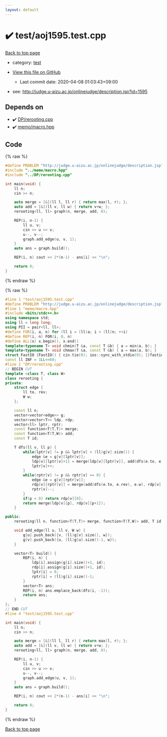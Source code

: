 ```yaml
---
layout: default
---
```


<!-- mathjax config similar to math.stackexchange -->
<script type="text/javascript" async
  src="https://cdnjs.cloudflare.com/ajax/libs/mathjax/2.7.5/MathJax.js?config=TeX-MML-AM_CHTML">
</script>
<script type="text/x-mathjax-config">
  MathJax.Hub.Config({
    TeX: { equationNumbers: { autoNumber: "AMS" }},
    tex2jax: {
      inlineMath: [ ['$','$'] ],
      processEscapes: true
    },
    "HTML-CSS": { matchFontHeight: false },
    displayAlign: "left",
    displayIndent: "2em"
  });
</script>

<script type="text/javascript" src="https://cdnjs.cloudflare.com/ajax/libs/jquery/3.4.1/jquery.min.js"></script>
<script src="https://cdn.jsdelivr.net/npm/jquery-balloon-js@1.1.2/jquery.balloon.min.js" integrity="sha256-ZEYs9VrgAeNuPvs15E39OsyOJaIkXEEt10fzxJ20+2I=" crossorigin="anonymous"></script>
<script type="text/javascript" src="../../assets/js/copy-button.js"></script>
<link rel="stylesheet" href="../../assets/css/copy-button.css" />


# :heavy_check_mark: test/aoj1595.test.cpp

<a href="../../index.html">Back to top page</a>

* category: <a href="../../index.html#098f6bcd4621d373cade4e832627b4f6">test</a>
* <a href="{{ site.github.repository_url }}/blob/master/test/aoj1595.test.cpp">View this file on GitHub</a>
    - Last commit date: 2020-04-08 01:03:43+09:00


* see: <a href="http://judge.u-aizu.ac.jp/onlinejudge/description.jsp?id=1595">http://judge.u-aizu.ac.jp/onlinejudge/description.jsp?id=1595</a>


## Depends on

* :heavy_check_mark: <a href="../../library/DP/rerooting.cpp.html">DP/rerooting.cpp</a>
* :heavy_check_mark: <a href="../../library/memo/macro.hpp.html">memo/macro.hpp</a>


## Code

<a id="unbundled"></a>
{% raw %}
```cpp
#define PROBLEM "http://judge.u-aizu.ac.jp/onlinejudge/description.jsp?id=1595"
#include "../memo/macro.hpp"
#include "../DP/rerooting.cpp"

int main(void) {
    ll n;
    cin >> n;

    auto merge = [&](ll l, ll r) { return max(l, r); };
    auto add = [&](ll v, ll w) { return v+w; };
    rerooting<ll, ll> graph(n, merge, add, 0);

    REP(i, n-1) {
        ll u, v;
        cin >> u >> v;
        u--, v--;
        graph.add_edge(u, v, 1);
    }
    auto ans = graph.build();

    REP(i, n) cout << 2*(n-1) - ans[i] << "\n";

    return 0;
}
```
{% endraw %}

<a id="bundled"></a>
{% raw %}
```cpp
#line 1 "test/aoj1595.test.cpp"
#define PROBLEM "http://judge.u-aizu.ac.jp/onlinejudge/description.jsp?id=1595"
#line 1 "memo/macro.hpp"
#include <bits/stdc++.h>
using namespace std;
using ll = long long;
using PII = pair<ll, ll>;
#define FOR(i, a, n) for (ll i = (ll)a; i < (ll)n; ++i)
#define REP(i, n) FOR(i, 0, n)
#define ALL(x) x.begin(), x.end()
template<typename T> void chmin(T &a, const T &b) { a = min(a, b); }
template<typename T> void chmax(T &a, const T &b) { a = max(a, b); }
struct FastIO {FastIO() { cin.tie(0); ios::sync_with_stdio(0); }}fastiofastio;
const ll INF = 1LL<<60;
#line 1 "DP/rerooting.cpp"
// BEGIN CUT
template <class T, class W> 
class rerooting {
private:
    struct edge {
        ll to, rev;
        W w;
    };

    const ll n;
    vector<vector<edge>> g;
    vector<vector<T>> ldp, rdp;
    vector<ll> lptr, rptr;
    const function<T(T,T)> merge;
    const function<T(T,W)> add;
    const T id;

    T dfs(ll v, ll p) {
        while(lptr[v] != p && lptr[v] < (ll)g[v].size()) {
            edge &e = g[v][lptr[v]];
            ldp[v][lptr[v]+1] = merge(ldp[v][lptr[v]], add(dfs(e.to, e.rev), e.w));
            lptr[v]++;
        }
        while(rptr[v] != p && rptr[v] >= 0) {
            edge &e = g[v][rptr[v]];
            rdp[v][rptr[v]] = merge(add(dfs(e.to, e.rev), e.w), rdp[v][rptr[v]+1]);
            rptr[v]--;
        }
        if(p < 0) return rdp[v][0];
        return merge(ldp[v][p], rdp[v][p+1]);
    }

public:
    rerooting(ll n, function<T(T,T)> merge, function<T(T,W)> add, T id) : n(n), g(n), ldp(n), rdp(n), lptr(n), rptr(n), merge(merge), add(add), id(id) {}

    void add_edge(ll u, ll v, W w) {
        g[u].push_back({v, (ll)g[v].size(), w});
        g[v].push_back({u, (ll)g[u].size()-1, w});
    }

    vector<T> build() {
        REP(i, n) {
            ldp[i].assign(g[i].size()+1, id);
            rdp[i].assign(g[i].size()+1, id);
            lptr[i] = 0;
            rptr[i] = (ll)g[i].size()-1;
        }
        vector<T> ans;
        REP(i, n) ans.emplace_back(dfs(i, -1));
        return ans;
    }
};
// END CUT
#line 4 "test/aoj1595.test.cpp"

int main(void) {
    ll n;
    cin >> n;

    auto merge = [&](ll l, ll r) { return max(l, r); };
    auto add = [&](ll v, ll w) { return v+w; };
    rerooting<ll, ll> graph(n, merge, add, 0);

    REP(i, n-1) {
        ll u, v;
        cin >> u >> v;
        u--, v--;
        graph.add_edge(u, v, 1);
    }
    auto ans = graph.build();

    REP(i, n) cout << 2*(n-1) - ans[i] << "\n";

    return 0;
}

```
{% endraw %}

<a href="../../index.html">Back to top page</a>

